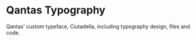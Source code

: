 # Qantas Typography
Qantas’ custom typeface, Ciutadella, including typography design, files and code.
